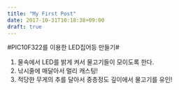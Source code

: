 ```yaml
---
title: "My First Post"
date: 2017-10-31T10:18:38+09:00
draft: true
---
```

#PIC10F322를 이용한 LED집어등 만들기#
1. 물속에서 LED를 밝게 켜서 물고기들이 모이도록 한다.
2. 낚시줄에 매달아서 멀리 캐스팅!
3. 적당한 무게의 추를 달아서 중층정도 깊이에서 물고기를 유인!

